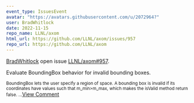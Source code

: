```yaml
---
event_type: IssuesEvent
avatar: "https://avatars.githubusercontent.com/u/2072964?"
user: BradWhitlock
date: 2022-11-15
repo_name: LLNL/axom
html_url: https://github.com/LLNL/axom/issues/957
repo_url: https://github.com/LLNL/axom
---
```


<a href='https://github.com/BradWhitlock' target='_blank'>BradWhitlock</a> open issue <a href='https://github.com/LLNL/axom/issues/957' target='_blank'>LLNL/axom#957</a>.

<p>Evaluate BoundingBox behavior for invalid bounding boxes.</p><small>BoundingBox lets the user specify a region of space. A bounding box is invalid if its coordinates have values such that m_min>m_max, which makes the isValid method return false....</small><a href='https://github.com/LLNL/axom/issues/957' target='_blank'>View Comment</a>